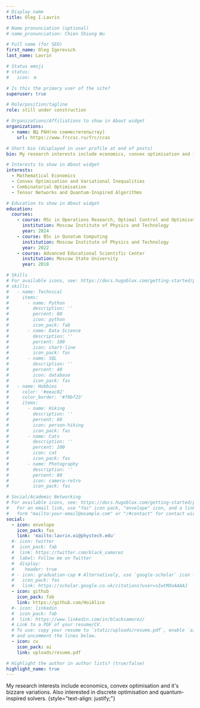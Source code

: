 ```yaml
---
# Display name
title: Oleg I.Lavrin

# Name pronunciation (optional)
# name_pronunciation: Chien Shiung Wu

# Full name (for SEO)
first_name: Oleg Igorevich
last_name: Lavrin

# Status emoji
# status:
#   icon: ☕️

# Is this the primary user of the site?
superuser: true

# Role/position/tagline
role: still under construction

# Organizations/Affiliations to show in About widget
organizations:
  - name: ВЦ РАН(по совместительству)
    url: https://www.frccsc.ru/frc/ccas

# Short bio (displayed in user profile at end of posts)
bio: My research interests include economics, convex optimisation and it's bizzare variations. Also interested in discrete optimisation and quantum-inspired solvers.

# Interests to show in About widget
interests:
  - Mathematical Economics
  - Convex Optimisation and Variational Inequalities
  - Combinatorial Optimisation
  - Tensor Networks and Quantum-Inspired Algorithms

# Education to show in About widget
education:
  courses:
    - course: MSc in Operations Research, Optimal Control and Optimisation
      institution: Moscow Institute of Physics and Technology
      year: 2024
    - course: BSc in Qunatum Computing
      institution: Moscow Institute of Physics and Technology
      year: 2022
    - course: Advanced Educational Scientific Center
      institution: Moscow State University
      year: 2018

# Skills
# For available icons, see: https://docs.hugoblox.com/getting-started/page-builder/#icons
# skills:
#   - name: Technical
#     items:
#       - name: Python
#         description: ''
#         percent: 80
#         icon: python
#         icon_pack: fab
#       - name: Data Science
#         description: ''
#         percent: 100
#         icon: chart-line
#         icon_pack: fas
#       - name: SQL
#         description: ''
#         percent: 40
#         icon: database
#         icon_pack: fas
#   - name: Hobbies
#     color: '#eeac02'
#     color_border: '#f0bf23'
#     items:
#       - name: Hiking
#         description: ''
#         percent: 60
#         icon: person-hiking
#         icon_pack: fas
#       - name: Cats
#         description: ''
#         percent: 100
#         icon: cat
#         icon_pack: fas
#       - name: Photography
#         description: ''
#         percent: 80
#         icon: camera-retro
#         icon_pack: fas

# Social/Academic Networking
# For available icons, see: https://docs.hugoblox.com/getting-started/page-builder/#icons
#   For an email link, use "fas" icon pack, "envelope" icon, and a link in the
#   form "mailto:your-email@example.com" or "/#contact" for contact widget.
social:
  - icon: envelope
    icon_pack: fas
    link: 'mailto:lavrin.oi@phystech.edu'
  #- icon: twitter
  #  icon_pack: fab
  #  link: https://twitter.com/black_samorez
  #  label: Follow me on Twitter
  #  display:
  #    header: true
  # - icon: graduation-cap # Alternatively, use `google-scholar` icon from `ai` icon pack
  #   icon_pack: fas
  #   link: https://scholar.google.co.uk/citations?user=sIwtMXoAAAAJ
  - icon: github
    icon_pack: fab
    link: https://github.com/HoiAlice
  #- icon: linkedin
  #  icon_pack: fab
  #  link: https://www.linkedin.com/in/blacksamorez/
  # Link to a PDF of your resume/CV.
  # To use: copy your resume to `static/uploads/resume.pdf`, enable `ai` icons in `params.yaml`,
  # and uncomment the lines below.
  - icon: cv
    icon_pack: ai
    link: uploads/resume.pdf

# Highlight the author in author lists? (true/false)
highlight_name: true
---
```

My research interests include economics, convex optimisation and it's bizzare variations. Also interested in discrete optimisation and quantum-inspired solvers.
{style="text-align: justify;"}
